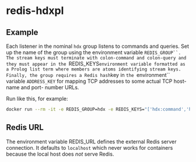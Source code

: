 # redis-hdxpl

## Example

Each listener in the nominal `hdx` group listens to commands and queries. Set up the name of the group using the environment variable `REDIS_GROUP``. The stream keys must terminate with colon-command and colon-query and they must appear in the `REDIS_KEYS` environment variable formatted as a Prolog list term where members are atoms identifying stream keys. Finally, the group requires a Redis hash `key in `the `environment`` variable `ADDRESS_KEY` for mapping TCP addresses to some actual TCP host-name and port- number URLs.

Run like this, for example:
```bash
docker run --rm -it -e REDIS_GROUP=hdx -e REDIS_KEYS="['hdx:command','hdx:query']" -e ADDRESS_KEY="hdx:tcp" $(docker build -q .)
```

## Redis URL

The environment variable REDIS_URL defines the external Redis server connection. It defaults to `localhost` which never works for containers because the local host does *not* serve Redis.
